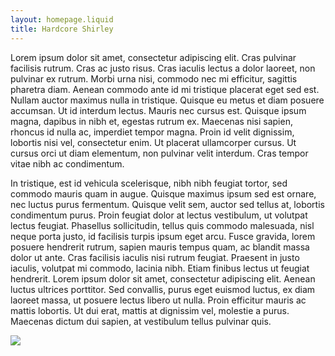 ```yaml
---
layout: homepage.liquid
title: Hardcore Shirley
---
```

Lorem ipsum dolor sit amet, consectetur adipiscing elit. Cras pulvinar facilisis rutrum. Cras ac justo risus. Cras iaculis lectus a dolor laoreet, non pulvinar ex rutrum. Morbi urna nisi, commodo nec mi efficitur, sagittis pharetra diam. Aenean commodo ante id mi tristique placerat eget sed est. Nullam auctor maximus nulla in tristique. Quisque eu metus et diam posuere accumsan. Ut id interdum lectus. Mauris nec cursus est. Quisque ipsum magna, dapibus in nibh et, egestas rutrum ex. Maecenas nisi sapien, rhoncus id nulla ac, imperdiet tempor magna. Proin id velit dignissim, lobortis nisi vel, consectetur enim. Ut placerat ullamcorper cursus. Ut cursus orci ut diam elementum, non pulvinar velit interdum. Cras tempor vitae nibh ac condimentum.

In tristique, est id vehicula scelerisque, nibh nibh feugiat tortor, sed commodo mauris quam in augue. Quisque maximus ipsum sed est ornare, nec luctus purus fermentum. Quisque velit sem, auctor sed tellus at, lobortis condimentum purus. Proin feugiat dolor at lectus vestibulum, ut volutpat lectus feugiat. Phasellus sollicitudin, tellus quis commodo malesuada, nisl neque porta justo, id facilisis turpis ipsum eget arcu. Fusce gravida, lorem posuere hendrerit rutrum, sapien mauris tempus quam, ac blandit massa dolor ut ante. Cras facilisis iaculis nisi rutrum feugiat. Praesent in justo iaculis, volutpat mi commodo, lacinia nibh. Etiam finibus lectus ut feugiat hendrerit. Lorem ipsum dolor sit amet, consectetur adipiscing elit. Aenean luctus ultrices porttitor. Sed convallis, purus eget euismod luctus, ex diam laoreet massa, ut posuere lectus libero ut nulla. Proin efficitur mauris ac mattis lobortis. Ut dui erat, mattis at dignissim vel, molestie a purus. Maecenas dictum dui sapien, at vestibulum tellus pulvinar quis.

![](/images/uploads/spoiler_emet_gremlin.jpg)